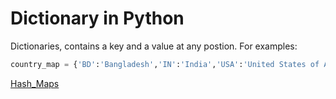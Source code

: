 # Dictionary in Python

Dictionaries, contains a key and a value at any postion. For examples:

```python
country_map = {'BD':'Bangladesh','IN':'India','USA':'United States of America'}

```
[Hash_Maps](https://www.youtube.com/watch?v=RcZsTI5h0kg)
